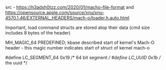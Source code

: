 src - https://h3adsh0tzz.com/2020/01/macho-file-format and https://opensource.apple.com/source/xnu/xnu-4570.1.46/EXTERNAL_HEADERS/mach-o/loader.h.auto.html

Important, load command structs are stored atop their data (cmd size includes
8 bytes of the header)

MH_MAGIC_64  PREDEFINED; kbase described start of kernel's Mach-O header - this magic number indicates start of struct of kernel mach-o

#define LC_SEGMENT_64 0x19 /* 64 bit segment */
#define LC_UUID 0x1b       /* the uuid */
